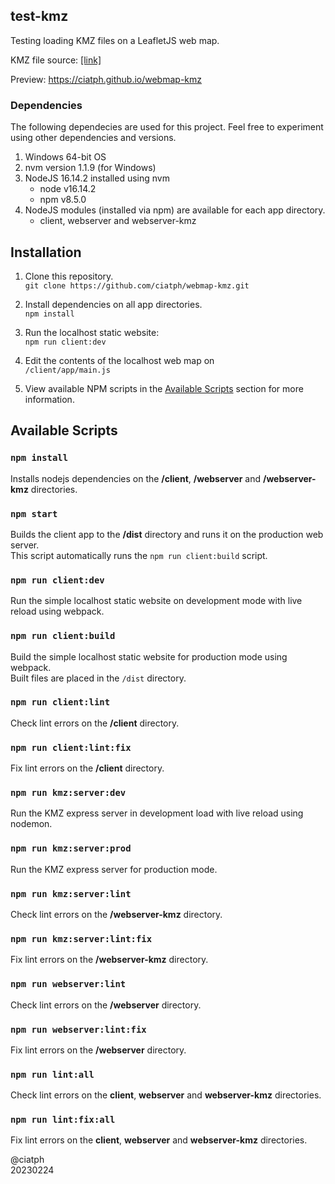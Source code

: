 ## test-kmz

Testing loading KMZ files on a LeafletJS web map.

KMZ file source: [[link]](https://www.datapages.com/gis-map-publishing-program/gis-open-files/global-framework/global-heat-flow-database/kmz-files-list)

Preview: https://ciatph.github.io/webmap-kmz

### Dependencies

The following dependecies are used for this project. Feel free to experiment using other dependencies and versions.

1. Windows 64-bit OS
2. nvm version 1.1.9 (for Windows)
3. NodeJS 16.14.2 installed using nvm
   - node v16.14.2
   - npm v8.5.0
4. NodeJS modules (installed via npm) are available for each app directory.<br>
   - client, webserver and webserver-kmz

## Installation

1. Clone this repository.<br>
`git clone https://github.com/ciatph/webmap-kmz.git`

2. Install dependencies on all app directories.<br>
`npm install`

3. Run the localhost static website:<br>
`npm run client:dev`

4. Edit the contents of the localhost web map on<br>
`/client/app/main.js`

5. View available NPM scripts in the [Available Scripts](#available-scripts) section for more information.

## Available Scripts

### `npm install`

Installs nodejs dependencies on the **/client**, **/webserver** and **/webserver-kmz** directories.

### `npm start`

Builds the client app to the **/dist** directory and runs it on the production web server.<br>
This script automatically runs the `npm run client:build` script.

### `npm run client:dev`

Run the simple localhost static website on development mode with live reload using webpack.

### `npm run client:build`

Build the simple localhost static website for production mode using webpack.<br>
Built files are placed in the `/dist` directory.

### `npm run client:lint`

Check lint errors on the **/client** directory.

### `npm run client:lint:fix`

Fix lint errors on the **/client** directory.

### `npm run kmz:server:dev`

Run the KMZ express server in development load with live reload using nodemon.

### `npm run kmz:server:prod`

Run the KMZ express server for production mode.

### `npm run kmz:server:lint`

Check lint errors on the **/webserver-kmz** directory.

### `npm run kmz:server:lint:fix`

Fix lint errors on the **/webserver-kmz** directory.

### `npm run webserver:lint`

Check lint errors on the **/webserver** directory.

### `npm run webserver:lint:fix`

Fix lint errors on the **/webserver** directory.

### `npm run lint:all`

Check lint errors on the **client**, **webserver** and **webserver-kmz** directories.

### `npm run lint:fix:all`

Fix lint errors on the **client**, **webserver** and **webserver-kmz** directories.

@ciatph<br>
20230224
